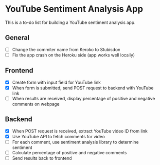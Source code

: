 # YouTube Sentiment Analysis App

This is a to-do list for building a YouTube sentiment analysis app.

## General

- [ ] Change the commiter name from Keroko to Stubisdon
- [ ] Fix the app crash on the Heroku side (app works well locally)

## Frontend

- [x] Create form with input field for YouTube link
- [x] When form is submitted, send POST request to backend with YouTube link
- [ ] When results are received, display percentage of positive and negative comments on webpage

## Backend

- [x] When POST request is received, extract YouTube video ID from link
- [x] Use YouTube API to fetch comments for video
- [ ] For each comment, use sentiment analysis library to determine sentiment
- [ ] Calculate percentage of positive and negative comments
- [ ] Send results back to frontend